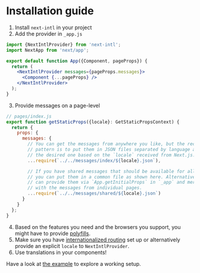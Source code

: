 # Installation guide

1. Install `next-intl` in your project
2. Add the provider in `_app.js`
```jsx
import {NextIntlProvider} from 'next-intl';
import NextApp from 'next/app';

export default function App({Component, pageProps}) {
  return (
    <NextIntlProvider messages={pageProps.messages}>
      <Component {...pageProps} />
    </NextIntlProvider>
  );
}
```
3. Provide messages on a page-level
```js
// pages/index.js
export function getStaticProps({locale}: GetStaticPropsContext) {
  return {
    props: {
      messages: {
        // You can get the messages from anywhere you like, but the recommended
        // pattern is to put them in JSON files separated by language and read 
        // the desired one based on the `locale` received from Next.js. 
        ...require(`../../messages/index/${locale}.json`),

        // If you have shared messages that should be available for all pages,
        // you can put them in a common file as shown here. Alternatively you
        // can provide them via `App.getInitialProps` in `_app` and merge them
        // with the messages from individual pages.
        ...require(`../../messages/shared/${locale}.json`)
      }
    }
  };
}
```
4. Based on the features you need and the browsers you support, you might have to provide [polyfills](https://formatjs.io/docs/polyfills).
5. Make sure you have [internationalized routing](https://nextjs.org/docs/advanced-features/i18n-routing) set up or alternatively provide an explicit `locale` to `NextIntlProvider`.
6. Use translations in your components!

Have a look at [the example](./packages/example) to explore a working setup.
